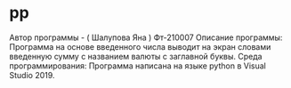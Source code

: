 # pp
Автор программы - ( Шалупова Яна ) Фт-210007
Описание программы:
Программа на основе введенного числа выводит на экран словами введенную сумму с названием валюты с заглавной буквы.
Среда программирования:
Программа написана на языке python в Visual Studio 2019.
